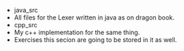 - java_src
 - All files for the Lexer written in java as on dragon book.
- cpp_src
 - My c++ implementation for the same thing.
 - Exercises this secion are going to be stored in it as well.

